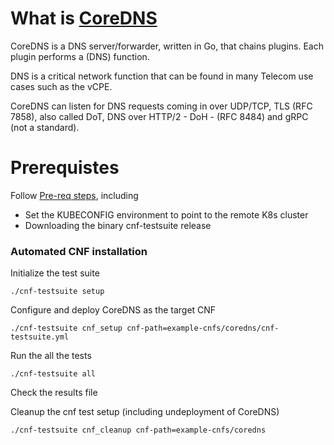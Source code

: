 # What is [CoreDNS](https://coredns.io/)

CoreDNS is a DNS server/forwarder, written in Go, that chains plugins. Each plugin performs a (DNS) function.

DNS is a critical network function that can be found in many Telecom use cases such as the vCPE.

CoreDNS can listen for DNS requests coming in over UDP/TCP, TLS (RFC 7858), also called DoT, DNS over HTTP/2 - DoH - (RFC 8484) and gRPC (not a standard).

# Prerequistes

Follow [Pre-req steps](../../INSTALL.md#pre-requisites), including

- Set the KUBECONFIG environment to point to the remote K8s cluster
- Downloading the binary cnf-testsuite release

### Automated CNF installation

Initialize the test suite

```
./cnf-testsuite setup
```

Configure and deploy CoreDNS as the target CNF

```
./cnf-testsuite cnf_setup cnf-path=example-cnfs/coredns/cnf-testsuite.yml
```

Run the all the tests

```
./cnf-testsuite all
```

Check the results file

Cleanup the cnf test setup (including undeployment of CoreDNS)

```
./cnf-testsuite cnf_cleanup cnf-path=example-cnfs/coredns
```
